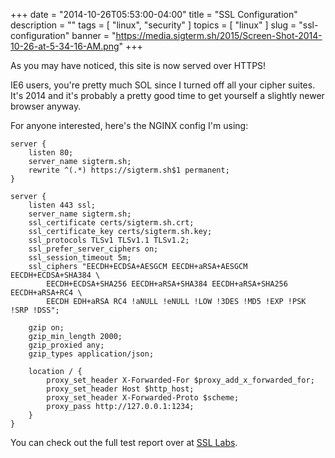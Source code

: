 +++
date        = "2014-10-26T05:53:00-04:00"
title       = "SSL Configuration"
description = ""
tags        = [ "linux", "security" ]
topics      = [ "linux" ]
slug        = "ssl-configuration"
banner      = "https://media.sigterm.sh/2015/Screen-Shot-2014-10-26-at-5-34-16-AM.png"
+++

As you may have noticed, this site is now served over HTTPS!

IE6 users, you're pretty much SOL since I turned off all your cipher suites. It's 2014 and it's probably a pretty good time to get yourself a slightly newer browser anyway.

<!--more-->

For anyone interested, here's the NGINX config I'm using:

```
server {
    listen 80;
    server_name sigterm.sh;
    rewrite ^(.*) https://sigterm.sh$1 permanent;
}

server {
    listen 443 ssl;
    server_name sigterm.sh;
    ssl_certificate certs/sigterm.sh.crt;
    ssl_certificate_key certs/sigterm.sh.key;
    ssl_protocols TLSv1 TLSv1.1 TLSv1.2;
    ssl_prefer_server_ciphers on;
    ssl_session_timeout 5m;
    ssl_ciphers "EECDH+ECDSA+AESGCM EECDH+aRSA+AESGCM EECDH+ECDSA+SHA384 \
        EECDH+ECDSA+SHA256 EECDH+aRSA+SHA384 EECDH+aRSA+SHA256 EECDH+aRSA+RC4 \
        EECDH EDH+aRSA RC4 !aNULL !eNULL !LOW !3DES !MD5 !EXP !PSK !SRP !DSS";

    gzip on;
    gzip_min_length 2000;
    gzip_proxied any;
    gzip_types application/json;

    location / {
        proxy_set_header X-Forwarded-For $proxy_add_x_forwarded_for;
        proxy_set_header Host $http_host;
        proxy_set_header X-Forwarded-Proto $scheme;
        proxy_pass http://127.0.0.1:1234;
    }
}
```

You can check out the full test report over at [SSL Labs](https://www.ssllabs.com/ssltest/analyze.html?d=sigterm.sh).

